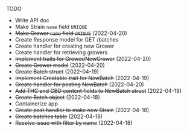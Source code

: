  TODO

- Write API doc
- Make Strain `name` field `UNIQUE`
- ~~Make Grower `name` field `UNIQUE`~~ (2022-04-20)
- Create Response model for GET /batches
- Create handler for creating new Grower
- Create handler for retrieving growers
- ~~Implement traits for Grower/NewGrower~~ (2022-04-20)
- ~~Create Grower model~~ (2022-04-20)
- ~~Create Batch struct~~ (2022-04-19)
- ~~Implement Creatable trait for NewBatch~~ (2022-04-19)
- ~~Create handler for posting NewBatch~~ (2022-04-20)
- ~~Add THC and CBD content fields to NewBatch struct~~ (2022-04-19)
- ~~Create Batch object~~ (2022-04-18)
- Containerize app
- ~~Create post handler to make new Strain~~ (2022-04-18)
- ~~Create batches table~~ (2022-04-18)
- ~~Resolve issue with filter by name~~ (2022-04-18)
